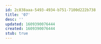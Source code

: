 ```yaml
---
id: 2c838aaa-5493-4934-b751-7100d222b738
title: '07'
desc: ''
updated: 1609390076444
created: 1609390076444
stub: true
---
```

